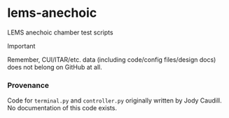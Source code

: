# lems-anechoic
LEMS anechoic chamber test scripts

> [!IMPORTANT]  
> Remember, CUI/ITAR/etc. data (including code/config files/design docs) does not belong on GitHub at all.

### Provenance

Code for `terminal.py` and `controller.py` originally written by Jody Caudill. No documentation of this code exists.
